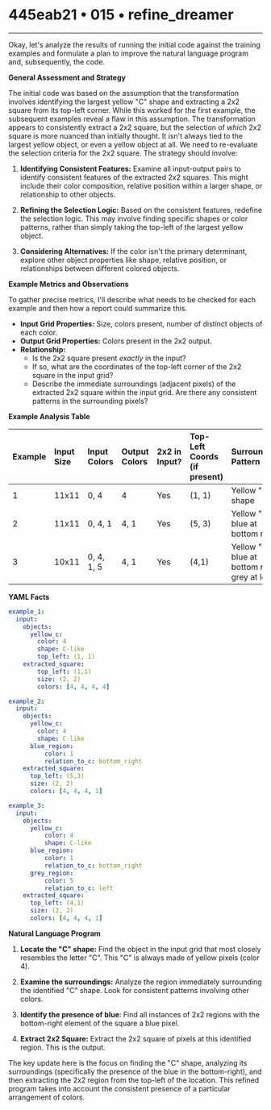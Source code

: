 # 445eab21 • 015 • refine_dreamer

---
Okay, let's analyze the results of running the initial code against the training examples and formulate a plan to improve the natural language program and, subsequently, the code.

**General Assessment and Strategy**

The initial code was based on the assumption that the transformation involves identifying the largest yellow "C" shape and extracting a 2x2 square from its top-left corner. While this worked for the first example, the subsequent examples reveal a flaw in this assumption. The transformation appears to consistently extract a 2x2 square, but the selection of *which* 2x2 square is more nuanced than initially thought. It isn't always tied to the largest yellow object, or even a yellow object at all. We need to re-evaluate the selection criteria for the 2x2 square. The strategy should involve:

1.  **Identifying Consistent Features:** Examine all input-output pairs to identify consistent features of the extracted 2x2 squares. This might include their color composition, relative position within a larger shape, or relationship to other objects.

2.  **Refining the Selection Logic:** Based on the consistent features, redefine the selection logic. This may involve finding specific shapes or color patterns, rather than simply taking the top-left of the largest yellow object.

3.  **Considering Alternatives:** If the color isn't the primary determinant, explore other object properties like shape, relative position, or relationships between different colored objects.

**Example Metrics and Observations**

To gather precise metrics, I'll describe what needs to be checked for each example and then how a report could summarize this.

*   **Input Grid Properties:** Size, colors present, number of distinct objects of each color.
*   **Output Grid Properties:** Colors present in the 2x2 output.
*   **Relationship:**
    *   Is the 2x2 square present *exactly* in the input?
    *   If so, what are the coordinates of the top-left corner of the 2x2 square in the input grid?
    *   Describe the immediate surroundings (adjacent pixels) of the extracted 2x2 square within the input grid. Are there any consistent patterns in the surrounding pixels?

**Example Analysis Table**

| Example | Input Size | Input Colors | Output Colors | 2x2 in Input? | Top-Left Coords (if present) | Surrounding Pattern |
| :------ | :--------- | :----------- | :------------ | :------------ | :--------------------------- | :------------------ |
| 1       | 11x11      | 0, 4        | 4             | Yes           | (1, 1)                       | Yellow "C" shape    |
| 2       | 11x11      | 0, 4, 1     | 4, 1     | Yes           | (5, 3)     | Yellow "C", blue at bottom right      |
| 3       | 10x11      | 0, 4, 1, 5    | 4, 1            | Yes           |   (4,1)                        |   Yellow "C", blue at bottom right, grey at left                  |

**YAML Facts**

```yaml
example_1:
  input:
    objects:
      yellow_c:
        color: 4
        shape: C-like
        top_left: (1, 1)
    extracted_square:
        top_left: (1,1)
        size: (2, 2)
        colors: [4, 4, 4, 4]

example_2:
  input:
    objects:
      yellow_c:
        color: 4
        shape: C-like
      blue_region:
          color: 1
          relation_to_c: bottom_right
    extracted_square:
      top_left: (5,3)
      size: (2, 2)
      colors: [4, 4, 4, 1]

example_3:
  input:
    objects:
      yellow_c:
          color: 4
          shape: C-like
      blue_region:
          color: 1
          relation_to_c: bottom_right
      grey_region:
          color: 5
          relation_to_c: left
    extracted_square:
      top_left: (4,1)
      size: (2, 2)
      colors: [4, 4, 4, 1]
```

**Natural Language Program**

1.  **Locate the "C" shape:** Find the object in the input grid that most closely resembles the letter "C". This "C" is always made of yellow pixels (color 4).

2.  **Examine the surroundings:** Analyze the region immediately surrounding the identified "C" shape. Look for consistent patterns involving other colors.

3. **Identify the presence of blue**: Find all instances of 2x2 regions with the bottom-right element of the square a blue pixel.

4.  **Extract 2x2 Square:** Extract the 2x2 square of pixels at this identified region. This is the output.

The key update here is the focus on finding the "C" shape, analyzing its surroundings (specifically the presence of the blue in the bottom-right), and then extracting the 2x2 region from the top-left of the location. This refined program takes into account the consistent presence of a particular arrangement of colors.

